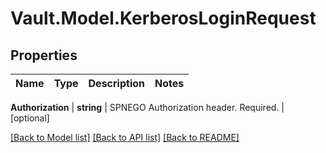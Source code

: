 # Vault.Model.KerberosLoginRequest

## Properties

Name | Type | Description | Notes
------------ | ------------- | ------------- | -------------

**Authorization** | **string** | SPNEGO Authorization header. Required. | [optional] 

[[Back to Model list]](../README.md#documentation-for-models) [[Back to API list]](../README.md#documentation-for-api-endpoints) [[Back to README]](../README.md)

